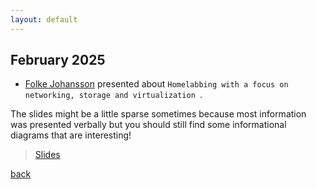 ```yaml
---
layout: default
---
```


## February 2025

- [Folke Johansson](https://github.com/SwedishMoosey) presented about `Homelabbing with a focus on networking, storage and virtualization `.   

The slides might be a little sparse sometimes because most information was presented verbally but you should still find some informational diagrams that are interesting!

> [Slides](/slides/February2025/homelab.pdf)

[back](/)
